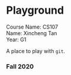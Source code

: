 # Playground
Course Name: CS107  
Name: Xincheng Tan  
Year: G1  
  
A place to play with `git`.

### Fall 2020
